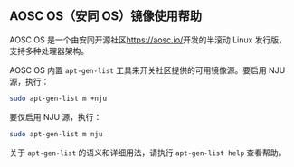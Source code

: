 
## AOSC OS（安同 OS）镜像使用帮助

AOSC OS 是一个由安同开源社区<https://aosc.io/>开发的半滚动 Linux 发行版，支持多种处理器架构。

AOSC OS 内置 `apt-gen-list` 工具来开关社区提供的可用镜像源。要启用 NJU 源，执行：

```bash
sudo apt-gen-list m +nju
```

要仅启用 NJU 源，执行：

```bash
sudo apt-gen-list m nju
```

关于 `apt-gen-list` 的语义和详细用法，请执行 `apt-gen-list help` 查看帮助。
